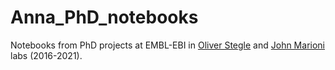 # Anna_PhD_notebooks

Notebooks from PhD projects at EMBL-EBI in [Oliver Stegle](https://www.embl.org/people/person/638c17ccf0a817f515c9d68be79521947dd78d5e7bb63fce7cfbc476f37e3e11/) and [John Marioni](https://www.embl.org/people/person/6945e821666785e5b50b07a8f457f98bd32e80c068cd6317c4d617b2b5f51c8d/) labs (2016-2021).
